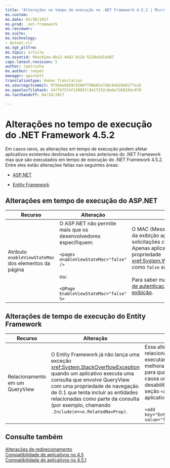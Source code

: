 ```yaml
---
title: "Alterações no tempo de execução no .NET Framework 4.5.2 | Microsoft Docs"
ms.custom: 
ms.date: 03/30/2017
ms.prod: .net-framework
ms.reviewer: 
ms.suite: 
ms.technology:
- dotnet-clr
ms.tgt_pltfrm: 
ms.topic: article
ms.assetid: 94ac01ea-8b12-44d2-b12b-5220a5d14d87
caps.latest.revision: 5
author: rpetrusha
ms.author: ronpet
manager: wpickett
translationtype: Human Translation
ms.sourcegitcommit: 9f5b8ebb69c9206ff90b05e748c64d29d82f7a16
ms.openlocfilehash: 247fbf574f13985fc941f252c0a6e7268194c079
ms.lasthandoff: 04/18/2017

---
```

# <a name="runtime-changes-in-the-net-framework-452"></a>Alterações no tempo de execução do .NET Framework 4.5.2
Em casos raros, as alterações em tempo de execução podem afetar aplicativos existentes destinados a versões anteriores do .NET Framework mas que são executados em tempo de execução do .NET Framework 4.5.2. Entre eles estão alterações feitas nas seguintes áreas:  
  
-   [ASP.NET](#ASP_NET)  
  
-   [Entity Framework](#EF)  
  
<a name="ASP_NET"></a>   
## <a name="aspnet-runtime-changes"></a>Alterações em tempo de execução do ASP.NET  
  
|Recurso|Alteração|Impacto|Escopo|  
|-------------|------------|------------|-----------|  
|Atributo `enableViewStateMac` dos elementos da página [ ](http://msdn.microsoft.com/en-us/4123bb66-3fe4-4d62-b70e-33758656b458)|O ASP.NET não permite mais que os desenvolvedores especifiquem:<br /><br /> `<pages enableViewStateMac="false" />`<br /><br /> ou:<br /><br /> `<@Page EnableViewStateMac="false" %>`|O MAC (Message Authentication Code) de estado da exibição agora é obrigatório em todas as solicitações com estado de exibição embutido. Apenas aplicativos que definiram explicitamente a propriedade <xref:System.Web.UI.Page.EnableViewStateMac%2A> como `false` são afetados.<br /><br /> Para saber mais, veja [Resolvendo erros do código de autenticação da mensagem (MAC) no estado de exibição](http://support.microsoft.com/kb/2915218).|Principal|  
  
<a name="EF"></a>   
## <a name="entity-framework-runtime-changes"></a>Alterações de tempo de execução do Entity Framework  
  
|Recurso|Alteração|Impacto|Escopo|  
|-------------|------------|------------|-----------|  
|Relacionamento em um QueryView|O Entity Framework já não lança uma exceção <xref:System.StackOverflowException> quando um aplicativo executa uma consulta que envolve QueryView com uma propriedade de navegação de 0.1 que tenta incluir as entidades relacionadas como parte da consulta (por exemplo, chamando `.Include(e=>e.RelatedNavProp)`.|Essa alteração afeta apenas o código que usa relacionamentos de QueryViews com 1-0..1 ao executar consultas que chamam `.Include`. Isso melhora a confiabilidade e deve ser transparente para quase todos os aplicativos. No entanto, se causa um comportamento inesperado, é possível desabilitá-lo adicionando a seguinte entrada à seção `<appSettings>` do arquivo de configuração do aplicativo:<br /><br /> `<add key="EntityFramework_SimplifyUserSpecifiedViews"  value="false" />`|Edge|  
  
## <a name="see-also"></a>Consulte também  
 [Alterações de redirecionamento](../../../docs/framework/migration-guide/retargeting-changes-in-the-net-framework-4-5-2.md)   
 [Compatibilidade de aplicativos no 4.5](../../../docs/framework/migration-guide/application-compatibility-in-the-net-framework-4-5.md)   
 [Compatibilidade de aplicativos no 4.5.1](../../../docs/framework/migration-guide/application-compatibility-in-the-net-framework-4-5-1.md)
